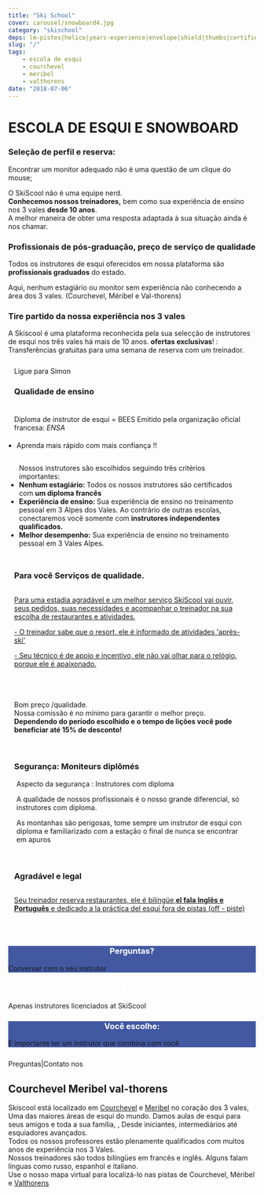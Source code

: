 ```yaml
---
title: "Ski School"
cover: carousel/snowboard4.jpg
category: "skischool"
deps: lm-pistes|helico|years-experience|envelope|shield|thumbs|certified|guide
slug: "/"
tags:
    - escola de esqui
    - courchevel
    - meribel
    - valthorens
date: "2018-07-06"
---
```


# ESCOLA DE ESQUI E SNOWBOARD

<div class="md-grid md-cell--middle">
<div class="md-cell md-cell--4 md-cell--8-tablet">
<imgtest data="guide.png" height="75" width="200px" directory="pages" alt="Courchevel"></imgtest>
<div class="md-block-centered md-cell--6-tablet">
 <h3>Seleção de perfil e reserva:</h3>
 <p>Encontrar um monitor adequado não é uma questão de um clique do mouse;</p>
 <p>O SkiScool não é uma equipe nerd.<br><b>Conhecemos nossos treinadores,</b> bem como sua experiência de ensino nos 3 vales <b>desde 10 anos</b>. <br> A melhor maneira de obter uma resposta adaptada à sua situação ainda é nos chamar.</p>
 </div>
</div>
 

<div class="md-cell md-cell--4 md-cell--8-tablet">
 <imgtest data="certified.png" height="75" width="200px" directory="pages" alt="Courchevel"></imgtest>
 <div class="md-block-centered md-cell--6-tablet">
<h3>Profissionais de pós-graduação, preço de serviço de qualidade</h3>
<p>Todos os instrutores de esqui oferecidos em nossa plataforma são <b>profissionais graduados</b> do estado.<br><p> Aqui, nenhum estagiário ou monitor sem experiência não conhecendo a área dos 3 vales. (Courchevel, Méribel e Val-thorens)</p>
</div>
</div>

<div class="md-cell md-cell--4 md-cell--8-tablet">
  <imgtest data="years-experience.png" height="75" width="200px" directory="pages" alt="Courchevel"></imgtest>
<div class="md-block-centered md-cell--6-tablet">
  <h3>Tire partido da nossa experiência nos 3 vales </h3>
  <p> A Skiscool é uma plataforma reconhecida pela sua selecção de instrutores de esqui nos três vales há mais de 10 anos. <b>ofertas exclusivas</b>! :<br>Transferências gratuitas </b> para uma semana de reserva com um treinador.</p>
  </div>
</div>
</div>


<div class="md-grid md-cell--middle" style="padding:12px;flex-flow: column wrap;">
 <div class="md-cell--middle" style="flex-direction: column;width: 120px;">Ligue para Simon<a href="tel:France+33675505209" class="h2 black">
 <buttontest cls="btn btn btn-flat mr1 fa-stack-big"> 
 <i class="fa fa-circle fa-stack-8x gray" style="color: rgb(178, 255, 89);"></i><i class="fa fa-phone fa-stack-4x navy"></i>
 </buttontest></a></div>


<div class="md-cell md-cell--12" style="flex-direction: column;" >
<h3 style="margin-bottom: 5%;">Qualidade de ensino</h3>
<a title="La qualité d'enseignement" style="display: flex; flex-direction: row;">
<imgtest data="certified.png" height="75" width="300px" directory="pages" alt="Courchevel"></imgtest>
<div>
<p>Diploma de instrutor de esqui = BEES 
<span classname="h6">Emitido pela organização oficial francesa: <em>ENSA</em>
</span></p>
<ul style="padding: 5px;"><li>Aprenda mais rápido com mais confiança !!</li> </ul>
<ul style="padding: 10px;">
Nossos instrutores são escolhidos seguindo três critérios importantes:
<li><b>Nenhum estagiário: </b> Todos os nossos instrutores são certificados com <b> um diploma francês </b> </li>
<li> <b> Experiência de ensino: </b> Sua experiência de ensino no treinamento pessoal em 3 Alpes dos Vales. Ao contrário de outras escolas, conectaremos você somente com <b> instrutores independentes qualificados.</b> </li>
<li> <b>Melhor desempenho:</b> Sua experiência de ensino no treinamento pessoal em 3 Vales Alpes.</li>
</div>
</a>
</div>


<div class="md-cell--middle" style="flex-direction: column; padding-bottom: 8%;">
<h3>Para você Serviços de qualidade.</h3>
<a title="Notre Service" href="/L_ecole_de_ski/" style="display: flex; flex-direction: row;">
<div style="margin-right: 1%;"> 
<p>Para uma estadia agradável e um melhor serviço SkiScool vai ouvir, seus pedidos, suas necessidades e acompanhar o treinador na sua escolha de restaurantes e atividades.</p> <p>- O treinador sabe que o resort, ele é informado de atividades 'après-ski'</p>
<p>- Seu técnico é de apoio e incentivo, ele não vai olhar para o relógio, porque ele é apaixonado.</p>
</div>
<imgtest data="lm-pistes.jpg" height="75" width="300px" directory="pages" alt="service client" coverclassname="md-paper md-paper--1"></imgtest>
</a>
</div> 


<div style="flex-direction: column;" class="md-cell--8 md-cell--middle">
<p class="h3">
<i class="fa fa-quote-left"></i>
Bom preço /qualidade.<br> Nossa comissão é no mínimo para garantir o melhor preço.<b> Dependendo do período escolhido e o tempo de lições você pode beneficiar até 15% de desconto!</b>
<i class="fa fa-quote-right"></i>
</p>
</div>


<div class="md-cell--middle" style="flex-direction: column;padding-top: 4%;padding-bottom: 4%;">
<h3>Segurança: Moniteurs diplômés</h3>
<a title="Segurança" style="display: flex; flex-direction: row;">
<imgtest data="helico.jpg" height="75" width="300px" directory="pages" alt="Sécurité"></imgtest>
<div style="margin-left: 1%;">
<div>Aspecto da segurança : Instrutores com diploma</div>
<p>A qualidade de nossos profissionais é o nosso grande diferencial, só instrutores com diploma.</p><p>As montanhas são perigosas, tome sempre um instrutor de esqui con diploma e familiarizado com a estação o final de nunca se encontrar em apuros</p>
</div>
</a>
</div>


<div class="md-cell--middle" style="flex-direction: column;padding-bottom: 4%;">
<h3>Agradável e legal</h3>
<a title="legal" href="/Hotels/" style="display: flex; flex-direction: row;">
<div style="margin-right: 1%;"> 
<p>Seu treinador reserva restaurantes, ele é bilíngüe,<b>el fala Inglês e Português</b> e dedicado a la práctica del esquí fora de pistas (off - piste)</p>
<imgtest data="years-experience.png" height="75" width="300px" directory="pages" alt="Courchevel"></imgtest>
</div>
</a>
</div>
</div>



<!-- Start FB Section -->
<div class="md-grid">
<reactfb language="pt" newDivName="sel" appId="562112907171338" type="post" desc="moniteur de ski courchevel 1850 Dubai - courchevel"/></reactfb>
</div>
<!-- End FB Section -->


<div class="md-grid md-cell--middle">
<div id="questions" style="background-color: rgb(66, 88, 161);flex:1;" class="md-paper md-paper--1 md-grid md-grid--stacked md-cell md-cell--4">
<imgtest data="envelope.jpg" maxwidth="200px" class="boxshad rounded bg-white"  height="75" directory="pages" alt="Courchevel"></imgtest>
<h3 style="color: #fff; text-align:center;">Perguntas?</h3><p>Conversar com o seu instrutor</p></div>

<div id="topQualification" style="flex:1;" class="md-paper md-paper--1 md-grid md-grid--stacked md-cell md-cell--4">
  <imgtest data="shield.png" maxwidth="200px" class="boxshad rounded bg-white"  height="75" directory="pages" alt="Courchevel"></imgtest>
<h3 style="color: #fff; text-align:center;">Top Qualified:</h3><p>Apenas instrutores licenciados at SkiScool</p></div>

<div id="thumbsUp" style="background-color: rgb(66, 88, 161);flex:1;" class="md-grid--stacked md-paper md-paper--1 md-grid md-cell md-cell--4">
  <imgtest data="thumbs.jpg" maxwidth="200px" class="boxshad rounded bg-white"  height="75" directory="pages" alt="Courchevel"></imgtest>
<h3 style="color: #fff; text-align:center;">Você escolhe:</h3>
<p>É importante ter um instrutor que combina com você</p>
</div>
</div>


<div style="justify-content:space-around;align-items: center;margin-top: 5%" class="md-paper md-paper--1 md-grid md-cell--middle"><email href="simon_skiscoolO0Ocom?subject=question">Preguntas</email><span class="px2">|</span><email href="simon_skiscoolO0Ocom?subject=question">Contato nos</email>
</div>


## Courchevel Meribel val-thorens

Skiscool está localizado em <a href='Pistas/Courchevel' title='Courchevel'>Courchevel</a> e <a href='Pistas/Meribel' title='Meribel'>Meribel</a> no coração dos 3 vales, Uma das maiores áreas de esqui do mundo. Damos aulas de esqui para seus amigos e toda a sua família,  , Desde iniciantes, intermediários até esquiadores avançados.  
Todos os nossos professores estão plenamente qualificados com muitos anos de experiência nos 3 Vales.  
Nossos treinadores são todos bilíngües em francês e inglês. Alguns falam línguas como russo, espanhol e italiano.   
Use o nosso mapa virtual para localizá-lo nas pistas de Courchevel, Méribel e <a href='Pistas/Valthorens' title='Valthorens'>Valthorens</a>
